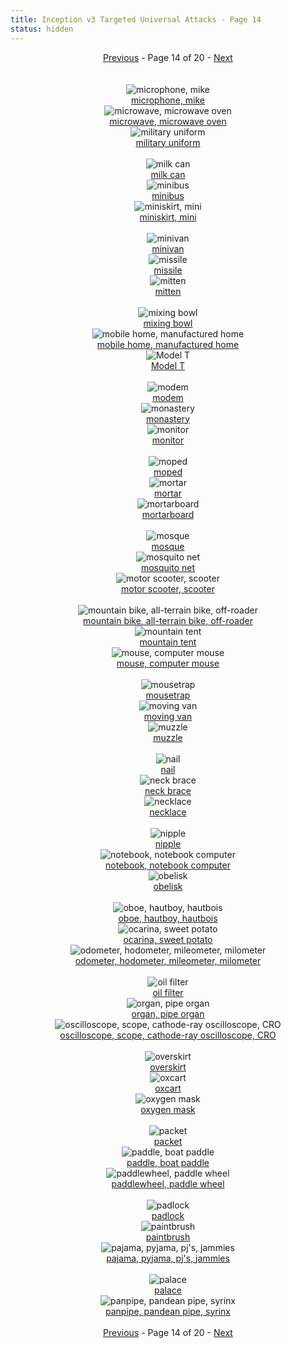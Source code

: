 ```yaml
---
title: Inception v3 Targeted Universal Attacks - Page 14
status: hidden
---
```

<center><a href="inception-v3-targeted-universal-attacks-page-13.html">Previous</a> - Page 14 of 20 - <a href="inception-v3-targeted-universal-attacks-page-15.html">Next</a></center>
<br /><br /><div class="row">
<div id=650 class="col-md-4"><center>
<img src="/images/incv3_univ/650.png" alt="microphone, mike"" /><br />
<a href="#650">microphone, mike</a></center></div>
<div id=651 class="col-md-4"><center>
<img src="/images/incv3_univ/651.png" alt="microwave, microwave oven"" /><br />
<a href="#651">microwave, microwave oven</a></center></div>
<div id=652 class="col-md-4"><center>
<img src="/images/incv3_univ/652.png" alt="military uniform"" /><br />
<a href="#652">military uniform</a></center></div>
</div><br />
<div class="row">
<div id=653 class="col-md-4"><center>
<img src="/images/incv3_univ/653.png" alt="milk can"" /><br />
<a href="#653">milk can</a></center></div>
<div id=654 class="col-md-4"><center>
<img src="/images/incv3_univ/654.png" alt="minibus"" /><br />
<a href="#654">minibus</a></center></div>
<div id=655 class="col-md-4"><center>
<img src="/images/incv3_univ/655.png" alt="miniskirt, mini"" /><br />
<a href="#655">miniskirt, mini</a></center></div>
</div><br />
<div class="row">
<div id=656 class="col-md-4"><center>
<img src="/images/incv3_univ/656.png" alt="minivan"" /><br />
<a href="#656">minivan</a></center></div>
<div id=657 class="col-md-4"><center>
<img src="/images/incv3_univ/657.png" alt="missile"" /><br />
<a href="#657">missile</a></center></div>
<div id=658 class="col-md-4"><center>
<img src="/images/incv3_univ/658.png" alt="mitten"" /><br />
<a href="#658">mitten</a></center></div>
</div><br />
<div class="row">
<div id=659 class="col-md-4"><center>
<img src="/images/incv3_univ/659.png" alt="mixing bowl"" /><br />
<a href="#659">mixing bowl</a></center></div>
<div id=660 class="col-md-4"><center>
<img src="/images/incv3_univ/660.png" alt="mobile home, manufactured home"" /><br />
<a href="#660">mobile home, manufactured home</a></center></div>
<div id=661 class="col-md-4"><center>
<img src="/images/incv3_univ/661.png" alt="Model T"" /><br />
<a href="#661">Model T</a></center></div>
</div><br />
<div class="row">
<div id=662 class="col-md-4"><center>
<img src="/images/incv3_univ/662.png" alt="modem"" /><br />
<a href="#662">modem</a></center></div>
<div id=663 class="col-md-4"><center>
<img src="/images/incv3_univ/663.png" alt="monastery"" /><br />
<a href="#663">monastery</a></center></div>
<div id=664 class="col-md-4"><center>
<img src="/images/incv3_univ/664.png" alt="monitor"" /><br />
<a href="#664">monitor</a></center></div>
</div><br />
<div class="row">
<div id=665 class="col-md-4"><center>
<img src="/images/incv3_univ/665.png" alt="moped"" /><br />
<a href="#665">moped</a></center></div>
<div id=666 class="col-md-4"><center>
<img src="/images/incv3_univ/666.png" alt="mortar"" /><br />
<a href="#666">mortar</a></center></div>
<div id=667 class="col-md-4"><center>
<img src="/images/incv3_univ/667.png" alt="mortarboard"" /><br />
<a href="#667">mortarboard</a></center></div>
</div><br />
<div class="row">
<div id=668 class="col-md-4"><center>
<img src="/images/incv3_univ/668.png" alt="mosque"" /><br />
<a href="#668">mosque</a></center></div>
<div id=669 class="col-md-4"><center>
<img src="/images/incv3_univ/669.png" alt="mosquito net"" /><br />
<a href="#669">mosquito net</a></center></div>
<div id=670 class="col-md-4"><center>
<img src="/images/incv3_univ/670.png" alt="motor scooter, scooter"" /><br />
<a href="#670">motor scooter, scooter</a></center></div>
</div><br />
<div class="row">
<div id=671 class="col-md-4"><center>
<img src="/images/incv3_univ/671.png" alt="mountain bike, all-terrain bike, off-roader"" /><br />
<a href="#671">mountain bike, all-terrain bike, off-roader</a></center></div>
<div id=672 class="col-md-4"><center>
<img src="/images/incv3_univ/672.png" alt="mountain tent"" /><br />
<a href="#672">mountain tent</a></center></div>
<div id=673 class="col-md-4"><center>
<img src="/images/incv3_univ/673.png" alt="mouse, computer mouse"" /><br />
<a href="#673">mouse, computer mouse</a></center></div>
</div><br />
<div class="row">
<div id=674 class="col-md-4"><center>
<img src="/images/incv3_univ/674.png" alt="mousetrap"" /><br />
<a href="#674">mousetrap</a></center></div>
<div id=675 class="col-md-4"><center>
<img src="/images/incv3_univ/675.png" alt="moving van"" /><br />
<a href="#675">moving van</a></center></div>
<div id=676 class="col-md-4"><center>
<img src="/images/incv3_univ/676.png" alt="muzzle"" /><br />
<a href="#676">muzzle</a></center></div>
</div><br />
<div class="row">
<div id=677 class="col-md-4"><center>
<img src="/images/incv3_univ/677.png" alt="nail"" /><br />
<a href="#677">nail</a></center></div>
<div id=678 class="col-md-4"><center>
<img src="/images/incv3_univ/678.png" alt="neck brace"" /><br />
<a href="#678">neck brace</a></center></div>
<div id=679 class="col-md-4"><center>
<img src="/images/incv3_univ/679.png" alt="necklace"" /><br />
<a href="#679">necklace</a></center></div>
</div><br />
<div class="row">
<div id=680 class="col-md-4"><center>
<img src="/images/incv3_univ/680.png" alt="nipple"" /><br />
<a href="#680">nipple</a></center></div>
<div id=681 class="col-md-4"><center>
<img src="/images/incv3_univ/681.png" alt="notebook, notebook computer"" /><br />
<a href="#681">notebook, notebook computer</a></center></div>
<div id=682 class="col-md-4"><center>
<img src="/images/incv3_univ/682.png" alt="obelisk"" /><br />
<a href="#682">obelisk</a></center></div>
</div><br />
<div class="row">
<div id=683 class="col-md-4"><center>
<img src="/images/incv3_univ/683.png" alt="oboe, hautboy, hautbois"" /><br />
<a href="#683">oboe, hautboy, hautbois</a></center></div>
<div id=684 class="col-md-4"><center>
<img src="/images/incv3_univ/684.png" alt="ocarina, sweet potato"" /><br />
<a href="#684">ocarina, sweet potato</a></center></div>
<div id=685 class="col-md-4"><center>
<img src="/images/incv3_univ/685.png" alt="odometer, hodometer, mileometer, milometer"" /><br />
<a href="#685">odometer, hodometer, mileometer, milometer</a></center></div>
</div><br />
<div class="row">
<div id=686 class="col-md-4"><center>
<img src="/images/incv3_univ/686.png" alt="oil filter"" /><br />
<a href="#686">oil filter</a></center></div>
<div id=687 class="col-md-4"><center>
<img src="/images/incv3_univ/687.png" alt="organ, pipe organ"" /><br />
<a href="#687">organ, pipe organ</a></center></div>
<div id=688 class="col-md-4"><center>
<img src="/images/incv3_univ/688.png" alt="oscilloscope, scope, cathode-ray oscilloscope, CRO"" /><br />
<a href="#688">oscilloscope, scope, cathode-ray oscilloscope, CRO</a></center></div>
</div><br />
<div class="row">
<div id=689 class="col-md-4"><center>
<img src="/images/incv3_univ/689.png" alt="overskirt"" /><br />
<a href="#689">overskirt</a></center></div>
<div id=690 class="col-md-4"><center>
<img src="/images/incv3_univ/690.png" alt="oxcart"" /><br />
<a href="#690">oxcart</a></center></div>
<div id=691 class="col-md-4"><center>
<img src="/images/incv3_univ/691.png" alt="oxygen mask"" /><br />
<a href="#691">oxygen mask</a></center></div>
</div><br />
<div class="row">
<div id=692 class="col-md-4"><center>
<img src="/images/incv3_univ/692.png" alt="packet"" /><br />
<a href="#692">packet</a></center></div>
<div id=693 class="col-md-4"><center>
<img src="/images/incv3_univ/693.png" alt="paddle, boat paddle"" /><br />
<a href="#693">paddle, boat paddle</a></center></div>
<div id=694 class="col-md-4"><center>
<img src="/images/incv3_univ/694.png" alt="paddlewheel, paddle wheel"" /><br />
<a href="#694">paddlewheel, paddle wheel</a></center></div>
</div><br />
<div class="row">
<div id=695 class="col-md-4"><center>
<img src="/images/incv3_univ/695.png" alt="padlock"" /><br />
<a href="#695">padlock</a></center></div>
<div id=696 class="col-md-4"><center>
<img src="/images/incv3_univ/696.png" alt="paintbrush"" /><br />
<a href="#696">paintbrush</a></center></div>
<div id=697 class="col-md-4"><center>
<img src="/images/incv3_univ/697.png" alt="pajama, pyjama, pj's, jammies"" /><br />
<a href="#697">pajama, pyjama, pj's, jammies</a></center></div>
</div><br />
<div class="row">
<div id=698 class="col-md-4"><center>
<img src="/images/incv3_univ/698.png" alt="palace"" /><br />
<a href="#698">palace</a></center></div>
<div id=699 class="col-md-4"><center>
<img src="/images/incv3_univ/699.png" alt="panpipe, pandean pipe, syrinx"" /><br />
<a href="#699">panpipe, pandean pipe, syrinx</a></center></div>
</div><br />
<center><a href="inception-v3-targeted-universal-attacks-page-13.html">Previous</a> - Page 14 of 20 - <a href="inception-v3-targeted-universal-attacks-page-15.html">Next</a></center>
